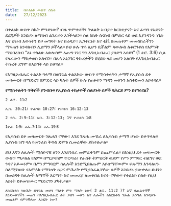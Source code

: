 ```yaml
---
title:  በተልእኮ ውስጥ ስኬት
date:   27/12/2023
---
```


በተልዕኮ ውስጥ ስኬት ምንድነው? ብዙ ጥምቀቶች፣ ትልልቅ አብያተ ክርስቲያናት እና ፈጣን የእድገት ደረጃዎች እንደሆኑ ለማሰብ ልንፈተን እንችላለን። ስለ ስኬት ስናስብ በምድር ላይ ወደ እያንዳንዱ ነገድ እና ህዝብ እውነትን ይዞ መግባት እና በሬዲዮ፣ ኢንተርኔት እና ቲቪ በመጠቀም መመስከራችንን ማፋጠን እንዳለብን ሊሰማን ይችላል። ይህ ሁሉ ጥሩ ሊሆን ቢችልም ጳውሎስ ለቆሮንቶስ የእምነት ማህበረሰብ “እኔ ተከልሁ አጵሎስም አጠጣ ነገር ግን እግዚአብሔር ያሳድግ አሳደገ” (1 ቆሮ. 3:6) ሲል የጻፈውን ማስታወስ አለብን። በሌላ አነጋገር ትኩረታችን በሂደቱ ላይ መሆን አለበት የእግዚአብሔር ትኩረት ደግሞ በእድገት ላይ ይሆናል።

የእግዚአብሔር ተልእኮ ዓላማ በወንጌል ተልእኮው ውስጥ የሚሳተፉትን ታማኝ የኢየሱስ ደቀ መዛሙርት በማድረግ በምድር ላይ ካሉት ሰዎች ሁሉ የጠፉትን ማዳን መሆኑን አስቀድመን አይተናል።

**የሚከተሉትን ጥቅሶች ያንብቡ። የኢየሱስ ተከታዮች ስለሆኑት ሰዎች ባሕርይ ምን ይነግሩናል?**

`2 ቆሮ. 11፡2`

`ኢሳ. 30:21፤ ዮሐንስ 10:27፤ ዮሐንስ 16:12-13`

`2 ተሰ. 2:9–11፤ ዕብ. 3:12-13; 1ኛ ዮሐንስ 1፡8`

`1ዮሐ 1፡9፣ ራእ.7፡14፣ ራእ.19፡8`

የኢየሱስ ደቀ መዛሙርት ንጹሐን ናቸው፣ እንደ ንጹሕ ሙሽራ ለኢየሱስ ታማኝ ሆነው ይቀጥላሉ። ኢየሱስ ዝግ ባለ የመንፈስ ቅዱስ ድምፅ ሲመራቸው ይከተሉታል።

ይህ እኛን ለሌሎች ሚስዮናዊ ሆነን እንድንሰራ መምራትንም ይጨምራል። በእነዚህ ደቀ መዛሙርት ውስጥ ማታለል የለም። በሚያዳክም ጥርጣሬ፣ የሐሰት ትምህርት ወይም የሥነ ምግባር ብልግና ወደ ጎዳና አይመሩም። በሥነ ምግባርም ከሌሎች እንደሚበልጡም አይሰማቸውም። ፍጹማን እንዳልሆኑ ስለሚገነዘቡ የአምላክ የማንጻት ጸጋና ምሕረት የሚያስፈልጋቸው ሰዎች እንደሆኑ ያውቃሉ። ይህንን በመረዳት ከሌሎች አማኞች እርማት እና መመሪያ ለመቀበል ክፍት ናቸው። የተልእኮ ስኬት የዚህ አይነት ደቀመዝሙር ማድረግን ያካትታል።

`ለክርስቶስ ንጽሕት ድንግል መሆን ማለት ምን ማለት ነው( 2 ቆሮ. 11:2 )? እኛ ኃጢአተኞች እንደመሆናችን መጠን በእግዚአብሔር ፊት ይህን መሆን እና ሌሎችን ለክርስቶስ ንጹሕ ድንግል እንዲሆኑ መጠቆም የምንችለው እንዴት ነው?`